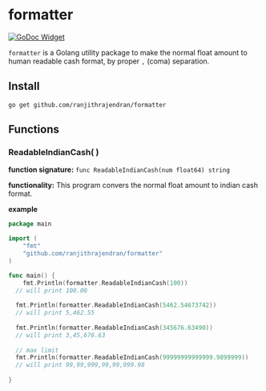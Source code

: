 # formatter

[![GoDoc Widget]][GoDoc]

`formatter` is a Golang utility package to make the normal float amount to human readable cash format, by proper `,` (coma) separation.  

## Install

`go get github.com/ranjithrajendran/formatter`

## Functions

### ReadableIndianCash( )

**function signature:** `func ReadableIndianCash(num float64) string`

**functionality:** This program convers the normal float amount to indian cash format.

**example**

```go
package main

import (
	"fmt"
	"github.com/ranjithrajendran/formatter"
)

func main() {
	fmt.Println(formatter.ReadableIndianCash(100))
  // will print 100.00
  
  fmt.Println(formatter.ReadableIndianCash(5462.54673742))
  // will print 5,462.55
  
  fmt.Println(formatter.ReadableIndianCash(345676.63490))
  // will print 3,45,676.63
  
  // max limit
  fmt.Println(formatter.ReadableIndianCash(99999999999999.9899999))
  // will print 99,99,999,99,99,999.98
  
}
```


[GoDoc]: https://godoc.org/github.com/ranjithrajendran/formatter
[GoDoc Widget]: https://godoc.org/github.com/go-chi/chi?status.svg

